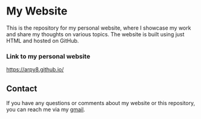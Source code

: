 # My Website
This is the repository for my personal website, where I showcase my work and share my thoughts on various topics. The website is built using just HTML and hosted on GitHub.

### Link to my personal website
https://arpy8.github.io/

## Contact
If you have any questions or comments about my website or this repository, you can reach me via my [gmail](mailto:arpitsengar99@gmail.com).



